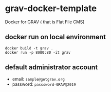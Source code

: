 # grav-docker-template
Docker for GRAV ( that is Flat File CMS)

## docker run on local environment

```terminal
docker build -t grav .
docker run -p 8080:80 -it grav
```

## default administrator account

- email: `sample@getgrav.org`
- password: `passsword-GRAV@2019`